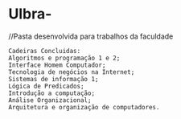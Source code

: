 # Ulbra-

//Pasta desenvolvida para trabalhos da faculdade
    
    Cadeiras Concluidas:
    Algoritmos e programação 1 e 2;
    Interface Homem Computador;
    Tecnologia de negócios na Internet; 
    Sistemas de informação 1;
    Lógica de Predicados;
    Introdução a computação;
    Análise Organizacional;
    Arquitetura e organização de computadores.
